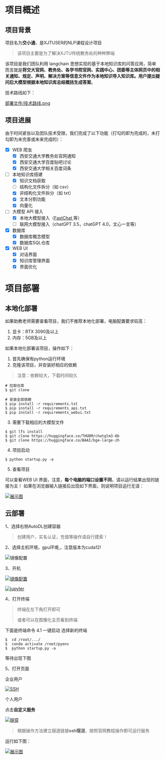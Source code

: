 # 项目概述

## 项目背景

项目名为**交小通**，是XJTUSER的NLP课程设计项目

> 该项目主要是为了解决XJTU传统教务处的种种弊端

该项目是我们团队利用 langchain 思想实现的基于本地知识库的问答应用，简单而言就是**将交大官网、教务处、各学书院官网、实践中心、团委等主体网页中的相关通知、规定、声明、解决方案等信息文件作为本地知识导入知识库。用户提出疑问后大模型根据本地知识库总结概括生成答案**。

技术路线如下：

[部署文件/技术路线.png](https://github.com/xTEENx/JXT_XJ_robot/blob/d3dd23bcdbb9163e2062125ee0e188863fdeb50b/%E9%83%A8%E7%BD%B2%E6%96%87%E4%BB%B6/%E6%8A%80%E6%9C%AF%E8%B7%AF%E7%BA%BF.png)

## 项目进展

由于时间紧张以及团队技术受限，我们完成了以下功能（打勾的即为完成的，未打勾即为未完善或未来完成的）：

- [x] WEB 爬虫
  - [x] 西安交通大学教务处官网通知
  - [x] 西安交通大学百度贴吧讨论
  - [x] 西安交通大学相关百度词条
  
- [ ] 本地知识库搭建
  - [x] 知识文档获取
  - [ ] 结构化文件拆分（如 csv）
  - [x] 非结构化文件拆分（如 txt）
  - [x] 文本分割功能
  - [x] 向量化
- [ ] 大模型 API 接入
  - [x] 本地大模型接入（[FastChat ](https://github.com/lm-sys/FastChat)等）
  - [ ] 联网大模型接入（chatGPT 3.5，chatGPT 4.0，文心一言等）
- [x] 数据库
  - [x] 数据库概念模型
  - [x] 数据库SQL仓库
- [x] WEB UI
  - [x] 对话界面
  - [x] 知识库管理界面
  - [x] 界面优化

# 项目部署

## 本地化部署
如果助教老师需要查看项目，我们不推荐本地化部署，电脑配置要求较高：
1. 显卡：RTX 3090及以上
2. 内存：5GB及以上

如果本地化部署该项目，操作如下：
1. 首先确保有python运行环境
2. 克隆该项目，并安装好相应的依赖

> 注意：依赖较大，下载时间较久
```shell
# 拉取仓库
$ git clone 

# 安装全部依赖
$ pip install -r requirements.txt 
$ pip install -r requirements_api.txt
$ pip install -r requirements_webui.txt  
```
3. 需要下载相应的大模型文件
```shell
$ git lfs install
$ git clone https://huggingface.co/THUDM/chatglm3-6b
$ git clone https://huggingface.co/BAAI/bge-large-zh
```
4. 项目启动
```shell
$ python startup.py -a
```
5. 查看项目

可以查看WEB UI 界面，注意，**每个电脑的端口设置不同**，请以运行结果出现的链接为主！
如果在浏览器输入链接后出现如下界面，则说明项目运行无误：

[![展示图](.\展示图.png)](https://github.com/xTEENx/JXT_XJ_robot/blob/13c7f9b366bb6dafc5dafc6e276f5a238556d52e/%E9%83%A8%E7%BD%B2%E6%96%87%E4%BB%B6/%E5%B1%95%E7%A4%BA%E5%9B%BE.png)

## 云部署

1、选择右侧AutoDL创建容器

> 创建用户，实名认证，充值等操作请自行摸索！

2、选择主机环境，gpu环境,，注意版本为cuda12!

![镜像配置](.\镜像配置.png)

3、开机

[![镜像配置](.\开机.png)](https://github.com/xTEENx/JXT_XJ_robot/blob/13c7f9b366bb6dafc5dafc6e276f5a238556d52e/%E9%83%A8%E7%BD%B2%E6%96%87%E4%BB%B6/%E9%95%9C%E5%83%8F%E9%85%8D%E7%BD%AE.png)

[![jupyter](.\jupyter.png)](https://github.com/xTEENx/JXT_XJ_robot/blob/13c7f9b366bb6dafc5dafc6e276f5a238556d52e/%E9%83%A8%E7%BD%B2%E6%96%87%E4%BB%B6/jupyter.png)

4、打开终端

> 终端在左下角打开即可
>
> 或者可以在图像化主页看到终端

下面是终端命令
4.1 一键启动
选择新的终端

```shell
$  cd /root/.../
$  conda activate /root/pyenv
$  python startup.py -a
```

等待出现下图

5、打开页面

企业用户

[![SSH](.\SSH.png)](https://github.com/xTEENx/JXT_XJ_robot/blob/13c7f9b366bb6dafc5dafc6e276f5a238556d52e/%E9%83%A8%E7%BD%B2%E6%96%87%E4%BB%B6/SSH.png)

个人用户

点击**自定义服务**

[![隧穿](.\隧穿.png)](https://github.com/xTEENx/JXT_XJ_robot/blob/13c7f9b366bb6dafc5dafc6e276f5a238556d52e/%E9%83%A8%E7%BD%B2%E6%96%87%E4%BB%B6/%E9%9A%A7%E7%A9%BF.png)

>  根据操作方法建立隧道链接**ssh隧道**，按照官网教程操作即可运行服务

运行如下图：

[![展示图](.\展示图.png)](https://github.com/xTEENx/JXT_XJ_robot/blob/13c7f9b366bb6dafc5dafc6e276f5a238556d52e/%E9%83%A8%E7%BD%B2%E6%96%87%E4%BB%B6/%E5%B1%95%E7%A4%BA%E5%9B%BE.png)
